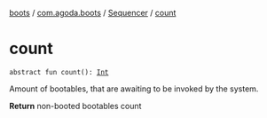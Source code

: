 [boots](../../index.md) / [com.agoda.boots](../index.md) / [Sequencer](index.md) / [count](./count.md)

# count

`abstract fun count(): `[`Int`](https://kotlinlang.org/api/latest/jvm/stdlib/kotlin/-int/index.html)

Amount of bootables, that are awaiting to be invoked by the system.

**Return**
non-booted bootables count

